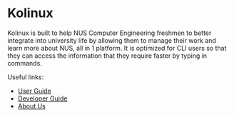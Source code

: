 # Kolinux

Kolinux is built to help NUS Computer Engineering freshmen to better integrate into university life
by allowing them to manage their work and learn more about NUS, all in 1 platform. It is optimized
for CLI users so that they can access the information that they require faster by typing in commands.

Useful links:
* [User Guide](UserGuide.md)
* [Developer Guide](DeveloperGuide.md)
* [About Us](AboutUs.md)
